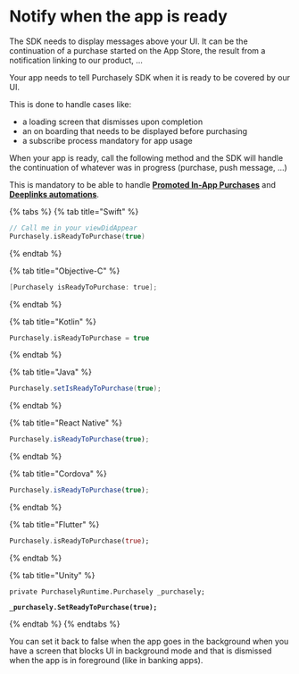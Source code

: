 # Notify when the app is ready

The SDK needs to display messages above your UI. It can be the continuation of a purchase started on the App Store, the result from a notification linking to our product, …

Your app needs to tell Purchasely SDK when it is ready to be covered by our UI.

This is done to handle cases like:

* a loading screen that dismisses upon completion
* an on boarding that needs to be displayed before purchasing
* a subscribe process mandatory for app usage

When your app is ready, call the following method and the SDK will handle the continuation of whatever was in progress (purchase, push message, …)

This is mandatory to be able to handle [**Promoted In-App Purchases**](../../../advanced-features/promoting-your-products/promoting-in-app-purchases.md) and [**Deeplinks automations**](../../../advanced-features/deeplinks-and-automations.md).

{% tabs %}
{% tab title="Swift" %}
```swift
// Call me in your viewDidAppear
Purchasely.isReadyToPurchase(true)
```
{% endtab %}

{% tab title="Objective-C" %}
```objectivec
[Purchasely isReadyToPurchase: true];
```
{% endtab %}

{% tab title="Kotlin" %}
```kotlin
Purchasely.isReadyToPurchase = true
```
{% endtab %}

{% tab title="Java" %}
```java
Purchasely.setIsReadyToPurchase(true);
```
{% endtab %}

{% tab title="React Native" %}
```javascript
Purchasely.isReadyToPurchase(true);
```
{% endtab %}

{% tab title="Cordova" %}
```javascript
Purchasely.isReadyToPurchase(true);
```
{% endtab %}

{% tab title="Flutter" %}
```dart
Purchasely.isReadyToPurchase(true);
```
{% endtab %}

{% tab title="Unity" %}
<pre class="language-csharp"><code class="lang-csharp">private PurchaselyRuntime.Purchasely _purchasely;

<strong>_purchasely.SetReadyToPurchase(true);
</strong></code></pre>
{% endtab %}
{% endtabs %}

You can set it back to false when the app goes in the background when you have a screen that blocks UI in background mode and that is dismissed when the app is in foreground (like in banking apps).

